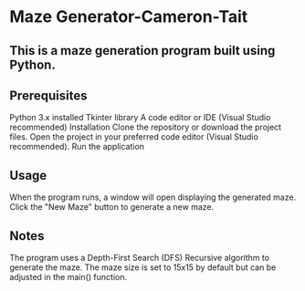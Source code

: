 
# Maze Generator-Cameron-Tait
## This is a maze generation program built using Python.

## Prerequisites
Python 3.x installed
Tkinter library
A code editor or IDE (Visual Studio recommended)
Installation
Clone the repository or download the project files.
Open the project in your preferred code editor (Visual Studio recommended).
Run the application


## Usage
When the program runs, a window will open displaying the generated maze.
Click the "New Maze" button to generate a new maze.
## Notes
The program uses a Depth-First Search (DFS) Recursive algorithm to generate the maze.
The maze size is set to 15x15 by default but can be adjusted in the main() function.
